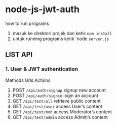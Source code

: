 # node-js-jwt-auth


how to run programs
1. masuk ke direktori projek dan ketik `npm install`
2. untuk running programs ketik 'node `server.js`


## LIST API 

### 1. User & JWT authentication
Methods	Urls	Actions
1. POST	  `/api/auth/signup`	    signup new account
2. POST	  `/api/auth/signin`	    login an account
3. GET	  `/api/test/all`	        retrieve public content
4. GET	  `/api/test/user`	      access User’s content
5. GET	  `/api/test/mod`	        access Moderator’s content
6. GET	  `/api/test/admin`	      access Admin’s content
